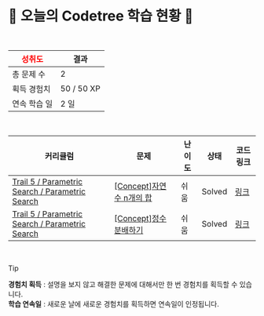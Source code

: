 # 🌲 오늘의 Codetree 학습 현황 🌲

<br />

| <span style="color:red;display:block;text-align:center;"> **성취도**</span> | 결과 |
|---|---|
| 총 문제 수 | 2 |
| 획득 경험치 | 50 / 50 XP |
| 연속 학습 일 | 2 일 |

<br />

|커리큘럼|문제|난이도|상태|코드 링크|
|---|---|---|---|---|
|[Trail 5 / Parametric Search / Parametric Search](https://https://en.codetree.ai/trail-info/intermediate-mid/)|[[Concept]자연수 n개의 합](https://https://en.codetree.ai/trails/complete/curated-cards/intro-sum-of-n-natural-numbers/)|쉬움|Solved|[링크](https://github.com/Aqudi/Today_ps/blob/main/250107/%EC%9E%90%EC%97%B0%EC%88%98%20n%EA%B0%9C%EC%9D%98%20%ED%95%A9/sum-of-n-natural-numbers.py)|
|[Trail 5 / Parametric Search / Parametric Search](https://https://en.codetree.ai/trail-info/intermediate-mid/)|[[Concept]정수 분배하기](https://https://en.codetree.ai/trails/complete/curated-cards/intro-distributing-integers/)|쉬움|Solved|[링크](https://github.com/Aqudi/Today_ps/blob/main/250107/%EC%A0%95%EC%88%98%20%EB%B6%84%EB%B0%B0%ED%95%98%EA%B8%B0/distributing-integers.py)|


<br />

> [!TIP]
> **경험치 획득** : 설명을 보지 않고 해결한 문제에 대해서만 한 번 경험치를 획득할 수 있습니다.  
> **학습 연속일** : 새로운 날에 새로운 경험치를 획득하면 연속일이 인정됩니다.

